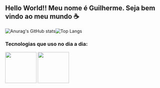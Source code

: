 ## Hello World!! Meu nome é Guilherme. Seja bem vindo ao meu mundo ☕


![Anurag's GitHub stats](https://github-readme-stats.vercel.app/api?username=guiredev&show_icons=true&theme=radical)![Top Langs](https://github-readme-stats.vercel.app/api/top-langs/?username=guiredev&layout=compact)

### Tecnologias que uso no dia a dia:

<img height="100px" src="https://cdn.jsdelivr.net/gh/devicons/devicon@latest/icons/html5/html5-original-wordmark.svg" /> <img height="100px" src="https://cdn.jsdelivr.net/gh/devicons/devicon@latest/icons/css3/css3-original-wordmark.svg" />
          
